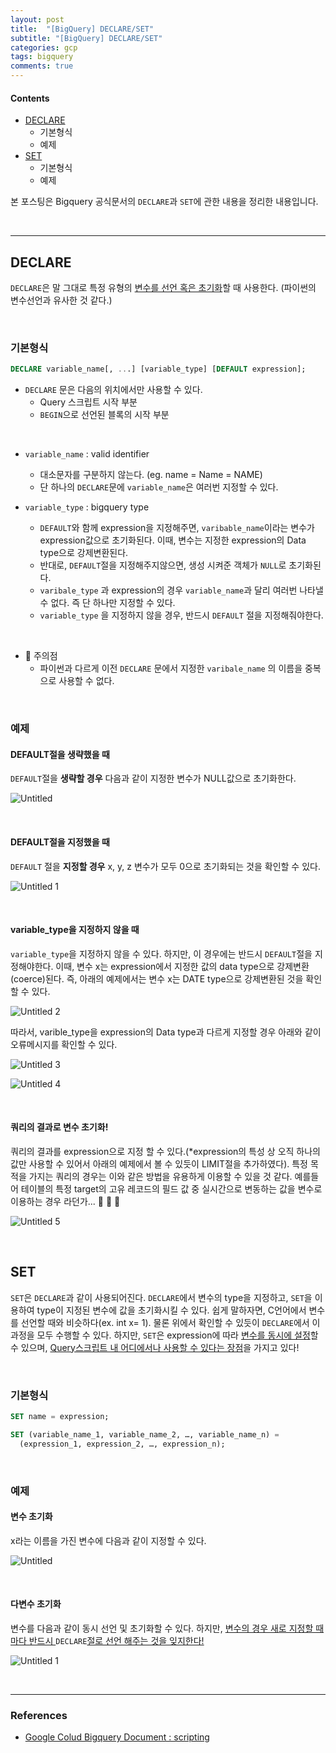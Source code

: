 ```yaml
---
layout: post
title:  "[BigQuery] DECLARE/SET"
subtitle: "[BigQuery] DECLARE/SET"
categories: gcp
tags: bigquery
comments: true
---
```

####  Contents
- [DECLARE](#declare)
	- 기본형식
	- 예제
- [SET](#set)
	- 기본형식
	- 예제

본 포스팅은 Bigquery 공식문서의  `DECLARE`과 `SET`에 관한 내용을 정리한 내용입니다.

<br>

---

## DECLARE

`DECLARE`은 말 그대로 특정 유형의 <u>변수를 선언 혹은 초기화</u>할 때 사용한다. (파이썬의 변수선언과 유사한 것 같다.)

<br>

### 기본형식

```sql
DECLARE variable_name[, ...] [variable_type] [DEFAULT expression];
```

- `DECLARE` 문은 다음의 위치에서만 사용할 수 있다.
    - Query 스크립트 시작 부분
    - `BEGIN`으로 선언된 블록의 시작 부분

<br>

- `variable_name` : valid identifier
    - 대소문자를 구분하지 않는다.  (eg. name = Name = NAME)
    - 단 하나의 `DECLARE`문에 `variable_name`은 여러번 지정할 수 있다.

- `variable_type` : bigquery type
    - `DEFAULT`와 함께 expression을 지정해주면, `varibable_name`이라는 변수가 expression값으로 초기화된다. 이때, 변수는 지정한 expression의 Data type으로 강제변환된다.
    - 반대로, `DEFAULT`절을 지정해주지않으면, 생성 시켜준 객체가 `NULL`로 초기화된다.
    - `varibale_type` 과 expression의 경우 `variable_name`과 달리 여러번 나타낼 수 없다. 즉 단 하나만 지정할 수 있다.
    - `variable_type` 을 지정하지 않을 경우, 반드시 `DEFAULT` 절을 지정해줘야한다.

<br>

- 🔔 주의점
    - 파이썬과 다르게 이전 `DECLARE` 문에서 지정한 `varibale_name` 의 이름을 중복으로 사용할 수 없다.

<br>

### 예제

#### DEFAULT절을 생략했을 때

`DEFAULT`절을 **생략할 경우** 다음과 같이 지정한 변수가 NULL값으로 초기화한다.


![Untitled](https://user-images.githubusercontent.com/53929665/122646166-cd805900-d158-11eb-885f-2f39b053d952.png)

<br>

#### DEFAULT절을 지정했을 때

`DEFAULT` 절을 **지정할 경우** x, y, z 변수가 모두 0으로 초기화되는 것을 확인할 수 있다.

![Untitled 1](https://user-images.githubusercontent.com/53929665/122646159-cbb69580-d158-11eb-8dcb-9482dc1898c6.png)

<br>

#### variable_type을 지정하지 않을 때

`variable_type`을 지정하지 않을 수 있다. 하지만, 이 경우에는 반드시 `DEFAULT`절을 지정해야한다. 이때, 변수 x는 expression에서 지정한 값의 data type으로 강제변환(coerce)된다. 즉, 아래의 예제에서는 변수 x는 DATE type으로 강제변환된 것을 확인할 수 있다.


![Untitled 2](https://user-images.githubusercontent.com/53929665/122646161-cc4f2c00-d158-11eb-84f6-3d09d2f29973.png)

따라서, varible_type을 expression의 Data type과 다르게 지정할 경우 아래와 같이 오류메시지를 확인할 수 있다.

![Untitled 3](https://user-images.githubusercontent.com/53929665/122646162-cc4f2c00-d158-11eb-8bef-3e61382d5596.png)

![Untitled 4](https://user-images.githubusercontent.com/53929665/122646163-cce7c280-d158-11eb-8b40-5f4173835e26.png)

<br>

#### 쿼리의 결과로  변수 초기화!

쿼리의 결과를 expression으로 지정 할 수 있다.(*expression의 특성 상 오직 하나의 값만 사용할 수 있어서 아래의 예제에서 볼 수 있듯이 LIMIT절을 추가하였다).  특정 목적을 가지는 쿼리의 경우는 이와 같은 방법을 유용하게 이용할 수 있을 것 같다. 예를들어 테이블의 특정 target의 고유 레코드의 필드 값 중 실시간으로 변동하는 값을 변수로 이용하는 경우 라던가... 🤔 🤔  🤔


![Untitled 5](https://user-images.githubusercontent.com/53929665/122646165-cce7c280-d158-11eb-8e6b-1ad198473c8d.png)

<br>

## SET

`SET`은 `DECLARE`과 같이 사용되어진다. `DECLARE`에서 변수의 type을 지정하고, `SET`을 이용하여 type이 지정된 변수에 값을 초기화시킬 수 있다. 쉽게 말하자면, C언어에서 변수를 선언할 때와 비슷하다(ex. int x= 1). 물론 위에서 확인할 수 있듯이 `DECLARE`에서 이 과정을 모두 수행할 수 있다. 하지만, `SET`은 expression에 따라 <u>변수를 동시에 설정</u>할 수 있으며, <u>Query스크립트 내 어디에서나 사용할 수 있다는 장점</u>을 가지고 있다!

<br>

### 기본형식

```sql
SET name = expression;
```

```sql
SET (variable_name_1, variable_name_2, …, variable_name_n) =
  (expression_1, expression_2, …, expression_n);
```

<br>

### 예제

#### 변수 초기화
x라는 이름을 가진 변수에 다음과 같이 지정할 수 있다.

![Untitled](https://user-images.githubusercontent.com/53929665/122646878-6c5a8480-d15c-11eb-8cd4-aec8de4eb94e.png)

<br>

####  다변수 초기화
   
변수를 다음과 같이 동시 선언 및 초기화할 수 있다. 하지만, <u>변수의 경우 새로 지정할 때마다 반드시 </u>`DECLARE`<u>절로 선언 해주는 것을 잊지한다!</u>


![Untitled 1](https://user-images.githubusercontent.com/53929665/122646881-6cf31b00-d15c-11eb-83e2-1ac6665be704.png)

<br>

---

### References

- [Google Colud Bigquery  Document  : scripting](https://cloud.google.com/bigquery/docs/reference/standard-sql/scripting)

